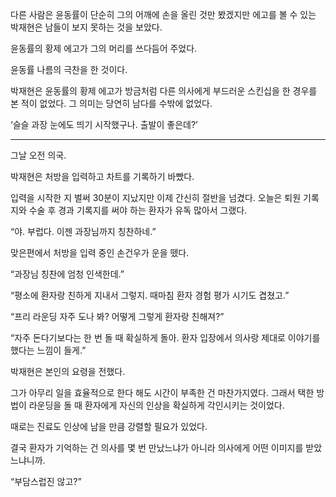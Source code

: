 다른 사람은 윤동률이 단순히 그의 어깨에 손을 올린 것만 봤겠지만 에고를 볼 수 있는 박재현은 남들이 보지 못하는 것을 보았다.

윤동률의 황제 에고가 그의 머리를 쓰다듬어 주었다.

윤동률 나름의 극찬을 한 것이다.

박재현은 윤동률의 황제 에고가 방금처럼 다른 의사에게 부드러운 스킨십을 한 경우를 본 적이 없었다. 그 의미는 당연히 남다를 수밖에 없었다.

‘슬슬 과장 눈에도 띄기 시작했구나. 출발이 좋은데?’

* * *

그날 오전 의국.

박재현은 처방을 입력하고 차트를 기록하기 바빴다.

입력을 시작한 지 벌써 30분이 지났지만 이제 간신히 절반을 넘겼다. 오늘은 퇴원 기록지와 수술 후 경과 기록지를 써야 하는 환자가 유독 많아서 그랬다.

“야. 부럽다. 이젠 과장님까지 칭찬하네.”

맞은편에서 처방을 입력 중인 손건우가 운을 뗐다.

“과장님 칭찬에 엄청 인색한데.”

“평소에 환자랑 친하게 지내서 그렇지. 때마침 환자 경험 평가 시기도 겹쳤고.”

“프리 라운딩 자주 도나 봐? 어떻게 그렇게 환자랑 친해져?”

“자주 돈다기보다는 한 번 돌 때 확실하게 돌아. 환자 입장에서 의사랑 제대로 이야기를 했다는 느낌이 들게.”

박재현은 본인의 요령을 전했다.

그가 아무리 일을 효율적으로 한다 해도 시간이 부족한 건 마찬가지였다. 그래서 택한 방법이 라운딩을 돌 때 환자에게 자신의 인상을 확실하게 각인시키는 것이었다.

때로는 진료도 인상에 남을 만큼 강렬할 필요가 있었다.

결국 환자가 기억하는 건 의사를 몇 번 만났느냐가 아니라 의사에게 어떤 이미지를 받았느냐니까.

“부담스럽진 않고?”
